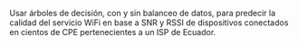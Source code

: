 Usar árboles de decisión, con y sin balanceo de datos, para predecir la calidad del servicio WiFi en base a SNR y RSSI de dispositivos conectados en cientos de CPE pertenecientes a un ISP de Ecuador.
